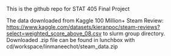 This is the github repo for STAT 405 Final Project

The data downloaded from Kaggle 100 Million+ Steam Review: https://www.kaggle.com/datasets/kieranpoc/steam-reviews?select=weighted_score_above_08.csv to slurm group directory.
Downloaded .zip file can be found in lunchbox with cd/workspace/linmaneechot/steam_data.zip
